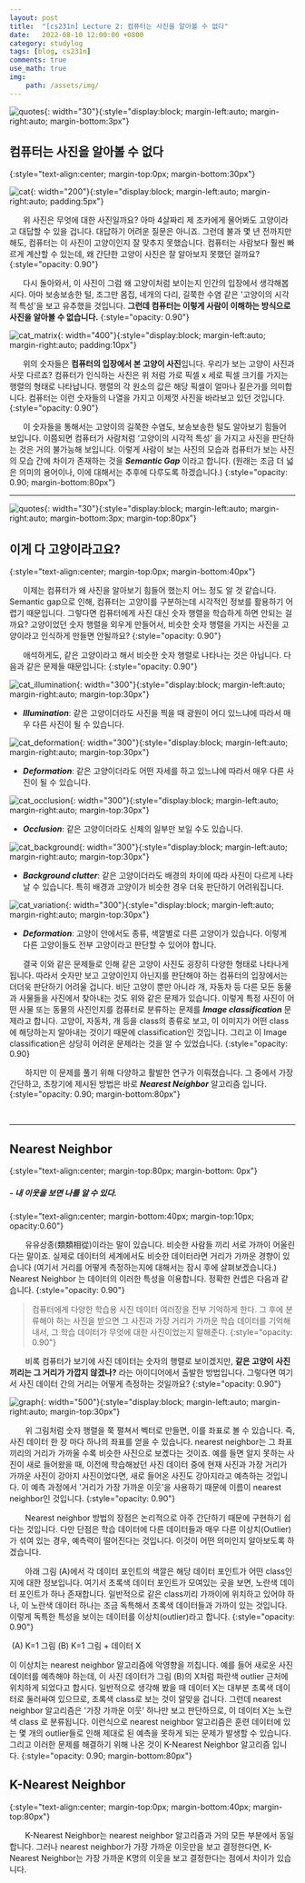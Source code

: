 ```yaml
---
layout: post
title:  "[cs231n] Lecture 2: 컴퓨터는 사진을 알아볼 수 없다"
date:   2022-08-10 12:00:00 +0800
category: studylog
tags: [blog, cs231n]
comments: true
use_math: true
img:
    path: /assets/img/
---
```


![quotes](/assets/img/quotation_mark.jpeg){: width="30"}{:style="display:block; margin-left:auto; margin-right:auto; margin-bottom:3px"}
## 컴퓨터는 사진을 알아볼 수 없다
{:style="text-align:center; margin-top:0px; margin-bottom:30px"}


![cat](/assets/img/2022-08-10/cat.png){: width="200"}{:style="display:block; margin-left:auto; margin-right:auto; padding:5px"}

&nbsp;&nbsp;&nbsp;&nbsp;&nbsp;&nbsp;위 사진은 무엇에 대한 사진일까요? 아마 4살짜리 제 조카에게 물어봐도 고양이라고 대답할 수 있을 겁니다. 대답하기 어려운 질문은 아니죠. 그런데 불과 몇 년 전까지만 해도, 컴퓨터는 이 사진이 고양이인지 잘 맞추지 못했습니다. 컴퓨터는 사람보다 훨씬 빠르게 계산할 수 있는데, 왜 간단한 고양이 사진은 잘 알아보지 못했던 걸까요?
{:style="opacity: 0.90"}

&nbsp;&nbsp;&nbsp;&nbsp;&nbsp;&nbsp;다시 돌아와서, 이 사진이 그럼 왜 고양이처럼 보이는지 인간의 입장에서 생각해봅시다. 아마 보송보송한 털, 조그만 몸집, 네개의 다리, 길쭉한 수염 같은 '고양이의 시각적 특성'을 보고 유추했을 것입니다. **그런데 컴퓨터는 이렇게 사람이 이해하는 방식으로 사진을 알아볼 수 없습니다.**
{:style="opacity: 0.90"}

![cat_matrix](/assets/img/2022-08-10/cat_matrix.png){: width="400"}{:style="display:block; margin-left:auto; margin-right:auto; padding:10px"}

&nbsp;&nbsp;&nbsp;&nbsp;&nbsp;&nbsp;위의 숫자들은 **컴퓨터의 입장에서 본 고양이 사진**입니다. 우리가 보는 고양이 사진과 사뭇 다르죠? 컴퓨터가 인식하는 사진은 위 처럼 가로 픽셀 x 세로 픽셀 크기를 가지는 행렬의 형태로 나타납니다. 행렬의 각 원소의 값은 해당 픽셀이 얼마나 짙은가를 의미합니다. 컴퓨터는 이런 숫자들의 나열을 가지고 이제껏 사진을 바라보고 있던 것입니다. 
{:style="opacity: 0.90"}

&nbsp;&nbsp;&nbsp;&nbsp;&nbsp;&nbsp;이 숫자들을 통해서는 고양이의 길쭉한 수염도, 보송보송한 털도 알아보기 힘들어 보입니다. 이쯤되면 컴퓨터가 사람처럼 ‘고양이의 시각적 특성’ 을 가지고 사진을 판단하는 것은 거의 불가능해 보입니다. 이렇게 사람이 보는 사진의 모습과 컴퓨터가 보는 사진의 모습 간에 차이가 존재하는 것을 ***Semantic Gap*** 이라고 합니다. (원래는 조금 더 넓은 의미의 용어이나, 이에 대해서는 추후에 다루도록 하겠습니다.)
{:style="opacity: 0.90; margin-bottom:80px"}

---

![quotes](/assets/img/quotation_mark.jpeg){: width="30"}{:style="display:block; margin-left:auto; margin-right:auto; margin-bottom:3px; margin-top:80px"}
## 이게 다 고양이라고요?
{:style="text-align:center; margin-top:0px; margin-bottom:40px"}

&nbsp;&nbsp;&nbsp;&nbsp;&nbsp;&nbsp;이제는 컴퓨터가 왜 사진을 알아보기 힘들어 했는지 어느 정도 알 것 같습니다. Semantic gap으로 인해, 컴퓨터는 고양이를 구분하는데 시각적인 정보를 활용하기 어렵기 때문입니다. 그렇다면 컴퓨터에게 사진 대신 숫자 행렬을 학습하게 하면 안되는 걸까요? 고양이었던 숫자 행렬을 외우게 만들어서, 비슷한 숫자 행렬을 가지는 사진을 고양이라고 인식하게 만들면 안될까요?
{:style="opacity: 0.90"}

&nbsp;&nbsp;&nbsp;&nbsp;&nbsp;&nbsp;애석하게도, 같은 고양이라고 해서 비슷한 숫자 행렬로 나타나는 것은 아닙니다. 다음과 같은 문제들 때문입니다: 
{:style="opacity: 0.90"}

![cat_illumination](/assets/img/2022-08-10/cat_illumination.png){: width="300"}{:style="display:block; margin-left:auto; margin-right:auto; margin-top:30px"}
- ***Illumination***: 같은 고양이더라도 사진을 찍을 때 광원이 어디 있느냐에 따라서 매우 다른 사진이 될 수 있습니다.
<!-- {:style="text-align:center"} -->

![cat_deformation](/assets/img/2022-08-10/cat_deformation.png){: width="300"}{:style="display:block; margin-left:auto; margin-right:auto; margin-top:30px"}
- ***Deformation***: 같은 고양이더라도 어떤 자세를 하고 있느냐에 따라서 매우 다른 사진이 될 수 있습니다.
<!-- {:style="text-align:center"} -->

![cat_occlusion](/assets/img/2022-08-10/cat_occlusion.png){: width="300"}{:style="display:block; margin-left:auto; margin-right:auto; margin-top:30px"}
- ***Occlusion***: 같은 고양이더라도 신체의 일부만 보일 수도 있습니다.
<!-- {:style="text-align:center"} -->

![cat_background](/assets/img/2022-08-10/cat_background.png){: width="300"}{:style="display:block; margin-left:auto; margin-right:auto; margin-top:30px"}
- ***Background clutter***: 같은 고양이더라도 배경의 차이에 따라 사진이 다르게 나타날 수 있습니다. 특히 배경과 고양이가 비슷한 경우 더욱 판단하기 어려워집니다.
<!-- {:style="text-align:center"} -->

![cat_variation](/assets/img/2022-08-10/cat_variation.png){: width="300"}{:style="display:block; margin-left:auto; margin-right:auto; margin-top:30px"}
- ***Deformation***: 고양이 안에서도 종류, 색깔별로 다른 고양이가 있습니다. 이렇게 다른 고양이들도 전부 고양이라고 판단할 수 있어야 합니다.
<!-- {:style="text-align:center"} -->

&nbsp;&nbsp;&nbsp;&nbsp;&nbsp;&nbsp;결국 이와 같은 문제들로 인해 같은 고양이 사진도 굉장히 다양한 형태로 나타나게 됩니다. 따라서 숫자만 보고 고양이인지 아닌지를 판단해야 하는 컴퓨터의 입장에서는 더더욱 판단하기 어려울 겁니다. 비단 고양이 뿐만 아니라 개, 자동차 등 다른 모든 동물과 사물들을 사진에서 찾아내는 것도 위와 같은 문제가 있습니다. 이렇게 특정 사진이  어떤 사물 또는 동물의 사진인지를 컴퓨터로 분류하는 문제를 ***Image classification*** 문제라고 합니다. 고양이, 자동차, 개 등을 class의 종류로 보고, 이 이미지가 어떤 class에 해당하는지 알아내는 것이기 때문에 classification인 것입니다. 그리고 이 Image classification은 상당히 어려운 문제라는 것을 알 수 있었습니다. 
{:style="opacity: 0.90}

&nbsp;&nbsp;&nbsp;&nbsp;&nbsp;&nbsp; 하지만 이 문제를 풀기 위해 다양하고 활발한 연구가 이뤄졌습니다. 그 중에서 가장 간단하고, 초창기에 제시된 방법은 바로 ***Nearest Neighbor*** 알고리즘 입니다.
{:style="opacity: 0.90; margin-bottom:80px"}

&nbsp;&nbsp;&nbsp;&nbsp;&nbsp;&nbsp;

---
## Nearest Neighbor
{:style="text-align:center; margin-top:80px; margin-bottom: 0px"}
##### - 내 이웃을 보면 나를 알 수 있다.
{:style="text-align:center; margin-bottom:40px; margin-top:10px; opacity:0.60"}

&nbsp;&nbsp;&nbsp;&nbsp;&nbsp;&nbsp; 유유상종(類類相從)이라는 말이 있습니다. 비슷한 사람들 끼리 서로 가까이 어울린다는 말이죠. 실제로 데이터의 세계에서도 비슷한 데이터라면 거리가 가까운 경향이 있습니다 (여기서 거리를 어떻게 측정하는지에 대해서는 잠시 후에 살펴보겠습니다.) Nearest Neighbor 는 데이터의 이러한 특성을 이용합니다. 정확한 컨셉은 다음과 같습니다.
{:style="opacity: 0.90"}
> 컴퓨터에게 다양한 학습용 사진 데이터 여러장을 전부 기억하게 한다. 그 후에 분
> 류해야 하는 사진을 받으면 그 사진과 가장 거리가 가까운 학습 데이터를 기억해내서, 그 학습 데이터가 무엇에 대한 사진이었는지 말해준다.
{:style="opacity: 0.90"}

&nbsp;&nbsp;&nbsp;&nbsp;&nbsp;&nbsp; 비록 컴퓨터가 보기에 사진 데이터는 숫자의 행렬로 보이겠지만, **같은 고양이 사진끼리는 그 거리가 가깝지 않겠나?** 라는 아이디어에서 출발한 방법입니다. 그렇다면 여기서 사진 데이터 간의 거리는 어떻게 측정하는 것일까요? 
{:style="opacity: 0.90"}

![graph](/assets/img/2022-08-10/graph.png){: width="500"}{:style="display:block; margin-left:auto; margin-right:auto; margin-top:30px"}

&nbsp;&nbsp;&nbsp;&nbsp;&nbsp;&nbsp; 위 그림처럼 숫자 행렬을 쭉 펼쳐서 벡터로 만들면, 이를 좌표로 볼 수 있습니다. 즉, 사진 데이터 한 장 마다 하나의 좌표를 얻을 수 있습니다. nearest neighbor는 그 좌표끼리의 거리가 가까울 수록 비슷한 사진으로 보곘다는 것이죠. 예를 들면 알지 못하는 사진이 새로 들어왔을 때, 이전에 학습해놨던 사진 데이터 중에 현재 사진과 가장 거리가 가까운 사진이 강아지 사진이었다면, 새로 들어온 사진도 강아지라고 예측하는 것입니다. 이 예측 과정에서 '거리가 가장 가까운 이웃'을 사용하기 때문에 이름이 nearest neighbor인 것입니다.
{:style="opacity: 0.90"}

&nbsp;&nbsp;&nbsp;&nbsp;&nbsp;&nbsp; Nearest neighbor 방법의 장점은 논리적으로 아주 간단하기 때문에 구현하기 쉽다는 것입니다. 다만 단점은 학습 데이터에 다른 데이터들과 매우 다른 이상치(Outlier)가 섞여 있는 경우, 예측력이 떨어진다는 것입니다. 이것이 어떤 의미인지 알아보도록 하겠습니다. 

&nbsp;&nbsp;&nbsp;&nbsp;&nbsp;&nbsp; 아래 그림 (A)에서 각 데이터 포인트의 색깔은 해당 데이터 포인트가 어떤 class인지에 대한 정보입니다. 여기서 초록색 데이터 포인트가 모여있는 곳을 보면, 노란색 데이터 포인트가 하나 존재합니다. 일반적으로 같은 class끼리 가까이에 위치하고 있어야 하나, 이 노란색 데이터 하나는 조금 독특해서 초록색 데이터들과 가까이 있는 것입니다. 이렇게 독특한 특성을 보이는 데이터를 이상치(outlier)라고 합니다.
{:style="opacity: 0.90"}


<image>
(A) K=1 그림  
(B) K=1 그림 + 데이터 X
</image>

이 이상치는 nearest neighbor 알고리즘에 악영향을 끼칩니다. 예를 들어 새로운 사진 데이터를 예측해야 하는데, 이 사진 데이터가 그림 (B)의 X처럼 파란색 outlier 근처에 위치하게 되었다고 합시다. 일반적으로 생각해 봤을 때 데이터 X는 대부분 초록색 데이터로 둘러싸여 있으므로, 초록색 class로 보는 것이 알맞을 겁니다. 그런데 nearest neighbor 알고리즘은 '가장 가까운 이웃' 하나만 보고 판단하므로, 이 데이터 X는 노란색 class 로 분류됩니다. 이런식으로 nearest neighbor 알고리즘은 훈련 데이터에 있는 몇 개의 outlier들로 인해 제대로 된 예측을 못하게 되는 문제가 발생할 수 있습니다. 그리고 이러한 문제를 해결하기 위해 나온 것이 K-Nearest Neighbor 알고리즘 입니다.
{:style="opacity: 0.90; margin-bottom:80px"}
## K-Nearest Neighbor
{:style="text-align:center; margin-top:0px; margin-bottom:40px; margin-top:80px"}

&nbsp;&nbsp;&nbsp;&nbsp;&nbsp;&nbsp; K-Nearest Neighbor는 nearest neighbor 알고리즘과 거의 모든 부분에서 동일합니다. 그러나 nearest neighbor가 가장 가까운 이웃만을 보고 결정한다면, K-Nearest Neighbor는 가장 가까운 K명의 이웃을 보고 결정한다는 점에서 차이가 있습니다. 
